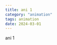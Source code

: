 ```yaml
---
title: ani 1
category: "animation"
tags: animation
date: 2024-03-01
---
```

<div data-lang="en">
ani 1
</div>

<div data-lang="zh-TW" style="display: none;">
動畫1！！
</div>
